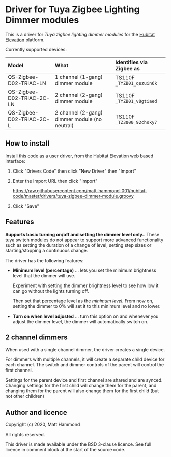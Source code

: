# Driver for Tuya Zigbee Lighting Dimmer modules

This is a driver for *Tuya zigbee lighting dimmer modules* for the [Hubitat Elevation](https://hubitat.com/) platform.

Currently supported devices:

| Model                     | What                             | Identifies via Zigbee as        |
| :------------------------ | :------------------------------- | :------------------------------ |
| QS-Zigbee-D02-TRIAC-LN    | 1 channel (1-gang) dimmer module | TS110F <br/> `_TYZB01_qezuin6k` |
| QS-Zigbee-D02-TRIAC-2C-LN | 2 channel (2-gang) dimmer module | TS110F <br/> `_TYZB01_v8gtiaed` |
| QS-Zigbee-D02-TRIAC-2C-L  | 2 channel (2-gang) dimmer module (no neutral) | TS110F <br/> `_TZ3000_92chsky7` |


## How to install

Install this code as a user driver, from the Hubitat Elevation web based interface:

1. Click "Drivers Code" then click "New Driver" then "Import"

2. Enter the Import URL then click "Import"

   https://raw.githubusercontent.com/matt-hammond-001/hubitat-code/master/drivers/tuya-zigbee-dimmer-module.groovy

3. Click "Save"


## Features

**Supports basic turning on/off and setting the dimmer level only.**. These tuya switch modules do not appear to support more advanced functionality such as setting the duration of a change of level; setting step sizes or starting/stopping a continuous change.

The driver has the following features:

* **Minimum level (percentage)** ... lets you set the minimum brightness level that the dimmer will use.

    Experiment with setting the dimmer brightness level to see how low it can go without the lights turning off.
    
    Then set that percentage level as the *minimum level*. From now on, setting the dimmer to 0% will set it to this minimum level and no lower.

* **Turn on when level adjusted** ... turn this option on and whenever you adjust the dimmer level, the dimmer will automatically switch on.

## 2 channel dimmers

When used with a single channel dimmer, the driver creates a single device.

For dimmers with multiple channels, it will create a separate child device for each channel. The switch and dimmer controls of the parent will control the first channel.

Settings for the parent device and first channel are shared and are synced. Changing settings for the first child will change them for the parent, and changing them for the parent will also change them for the first child (but not other children)

## Author and licence

Copyright (c) 2020, Matt Hammond

All rights reserved.

This driver is made available under the BSD 3-clause licence. See full licence in comment block at the start of the source code.

